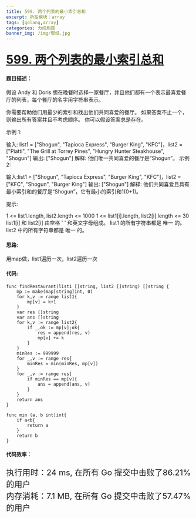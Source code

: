 ```yaml
---
title: 599. 两个列表的最小索引总和
excerpt: 所在模块：array
tags: [golang,array]
categories: 力扣刷题
banner_img: /img/壁纸.jpg
---
```


### <font size=6px>[599. 两个列表的最小索引总和](https://leetcode-cn.com/problems/minimum-index-sum-of-two-lists/)</font>

#### 题目描述：

假设 Andy 和 Doris 想在晚餐时选择一家餐厅，并且他们都有一个表示最喜爱餐厅的列表，每个餐厅的名字用字符串表示。

你需要帮助他们用最少的索引和找出他们共同喜爱的餐厅。 如果答案不止一个，则输出所有答案并且不考虑顺序。 你可以假设答案总是存在。

 

示例 1:

输入: list1 = ["Shogun", "Tapioca Express", "Burger King", "KFC"]，list2 = ["Piatti", "The Grill at Torrey Pines", "Hungry Hunter Steakhouse", "Shogun"]
输出: ["Shogun"]
解释: 他们唯一共同喜爱的餐厅是“Shogun”。
示例 2:

输入:list1 = ["Shogun", "Tapioca Express", "Burger King", "KFC"]，list2 = ["KFC", "Shogun", "Burger King"]
输出: ["Shogun"]
解释: 他们共同喜爱且具有最小索引和的餐厅是“Shogun”，它有最小的索引和1(0+1)。


提示:

1 <= list1.length, list2.length <= 1000
1 <= list1[i].length, list2[i].length <= 30 
list1[i] 和 list2[i] 由空格 ' ' 和英文字母组成。
list1 的所有字符串都是 唯一 的。
list2 中的所有字符串都是 唯一 的。

#### 思路:

用map做，list1遍历一次，list2遍历一次

#### 代码:

```golang
func findRestaurant(list1 []string, list2 []string) []string {
    mp := make(map[string]int, 0)
    for k,v := range list1{
        mp[v] = k+1
    }
    var res []string
    var ans []string
    for k,v := range list2{
        if _,ok := mp[v];ok{
            res = append(res, v)
            mp[v] += k
        }
    }
    minRes := 999999
    for _,v := range res{
        minRes = min(minRes, mp[v])
    }
    for _,v := range res{
        if minRes == mp[v]{
            ans = append(ans, v)
        }
    }
    return ans
}

func min (a, b int)int{
    if a<b{
        return a
    }
    return b
}
```

#### 代码效率：

<p class="note note-primary"; style="font-size:22px">
   执行用时：24 ms, 在所有 Go 提交中击败了86.21%的用户

<br>
   内存消耗：7.1 MB, 在所有 Go 提交中击败了57.47%的用户
</p>

